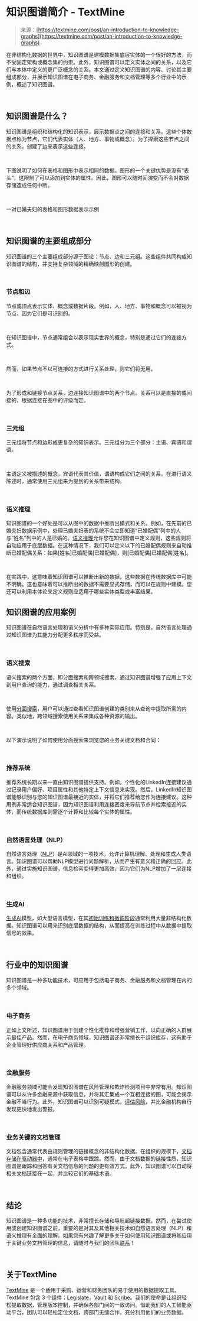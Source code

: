 <!--yml

category: 未分类

date: 2024-05-27 14:52:47

-->

# 知识图谱简介 - TextMine

> 来源：[https://textmine.com/post/an-introduction-to-knowledge-graphs](https://textmine.com/post/an-introduction-to-knowledge-graphs)

在非结构化数据的世界中，知识图谱是建模数据集底层实体的一个很好的方法，而不受固定架构或概念集的约束。此外，知识图谱可以定义实体之间的关系，以及它们与本体中定义的更广泛概念的关系。本文通过定义知识图谱的内容、讨论其主要组成部分，并展示知识图谱在电子商务、金融服务和文档管理等多个行业中的示例，概述了知识图谱。

‍

## 知识图谱是什么？

知识图谱是组织和结构化的知识表示，展示数据点之间的连接和关系。这些个体数据点称为节点，它们代表实体（人、地方、事物或概念）。为了探索这些节点之间的关系，创建了边来表示这些连接。

‍

下图说明了如何在表格和图形中表示相同的数据。图形的一个关键优势是没有“表头”，这限制了可以添加到实体的属性。因此，图形可以随时间演变而不会对数据存储造成任何中断。

‍

一对已婚夫妇的表格和图形数据表示示例

‍

## 知识图谱的主要组成部分

知识图谱的三个主要组成部分源于图论：节点、边和三元组。这些组件共同构成知识图谱的结构，并支持复杂领域的精确映射图形的创建。

‍

### 节点和边

节点或顶点表示实体、概念或数据片段。例如，人、地方、事物和概念可以被视为节点，因为它们是可识别的。

‍

在知识图谱中，节点通常组合以表示现实世界的概念，特别是通过它们的连接方式。

‍

然而，如果节点不以可连接的方式进行关系处理，则它们将无用。

‍

为了形成和链接节点关系，边连接知识图谱中的两个节点。关系可以是直接的或间接的，根据连接在图中的评级而定。

‍

### 三元组

三元组将节点和边形成更复杂的知识表示。三元组分为三个部分：主语、宾语和谓语。

‍

主语定义被描述的概念，宾语代表其价值，谓语构成它们之间的关系。在进行语义陈述时，通常使用三元组来为提到的关系带来结构。

‍

### 语义推理

知识图谱的一个好处是可以从图中的数据中推断出模式和关系。例如，在先前的已婚夫妇数据示例中，处理已婚夫妇表的系统不会立即知道“已婚配偶”列中的人与“姓名”列中的人是已婚的。[语义推理](/post/an-introduction-to-semantic-technology-and-semantic-reasoning)允许您在知识图谱中定义规则，这些规则将自动应用于底层数据。在这种情况下，我们可以定义以下的已婚配偶规则来自动推断已婚配偶关系：如果[姓名]已婚配偶[已婚配偶]，则[已婚配偶]已婚配偶[姓名]。

‍

在实践中，这意味着知识图谱可以推断出新的数据，这些数据在传统数据库中可能不明确。这也意味着可以推断出的数据不需要显式存储，而可以在规则中建模。您还可以利用本体论来定义规则应适用于哪些实体类型或丰富结果。

## 知识图谱的应用案例

知识图谱在自然语言处理和语义分析中有多种实际应用。特别是，自然语言处理通过知识图谱为其能力分配更多秩序而受益。

‍

### 语义搜索

语义搜索的两个方面，即分面搜索和跨领域搜索，通过知识图谱增强了应用上下文到用户查询的能力，通过调查相关关系。

‍

使用[分面搜索](/post/how-advanced-search-features-can-help-retrieve-contract-data-quickly)，用户可以通过查看知识图谱创建的类别来从查询中提取所需的内容。类似地，跨领域搜索使用关系来集成各种资源的输出。

‍

以下演示说明了如何使用分面搜索来浏览您的业务关键文档和合同：

‍

### 推荐系统

推荐系统长期以来一直由知识图谱提供支持。例如，个性化的LinkedIn连接建议通过记录用户偏好、项目属性和其他特定上下文信息来实现。然后，LinkedIn知识图谱能够识别与您的知识图谱最接近的实体，并将它们推荐给您作为连接建议。这种用例非常适合知识图谱，因为知识图谱利用连接密度来导航节点并检索接近的实体，而传统数据库则需逐个计算和比较每个实体的属性。

‍

### 自然语言处理（NLP）

自然语言处理（[NLP](/post/an-introduction-to-natural-language-processing)）是AI领域的一项技术，允许计算机理解、处理和生成人类语言。知识图谱可以帮助NLP模型进行问题解析，从而产生有意义和正确的回应。此外，通过实施知识图谱，信息检索变得更加高效，因为它们为NLP增加了一层连接和组织。

‍

### 生成AI

[生成AI](/post/an-introduction-to-generative-ai)模型，如大型语言模型，在其[初始训练和微调阶段](/post/an-introduction-to-llm-fine-tuning)通常利用大量非结构化数据。知识图谱可以用来识别底层数据的结构，从而提高在训练过程中从数据中提取信号的效果。

‍

## 行业中的知识图谱

知识图谱是一种多功能技术，可应用于包括电子商务、金融服务和文档管理在内的多个领域。

‍

### 电子商务

正如上文所述，知识图谱用于创建个性化推荐和增强营销工作，以向正确的人群展示最佳产品。然而，在电子商务领域，知识图谱还非常擅长于组织库存，这有助于企业管理好供应商关系和产品管理。

‍

### 金融服务

金融服务领域可能会发现知识图谱在风险管理和欺诈检测项目中非常有用。知识图谱可以从许多金融来源中获取信息，并将其汇集成一个互相连接的图，可能会揭示金融不当行为。此外，知识图谱可以识别可疑模式，[评估风险](/post/how-to-run-a-supplier-risk-assessment)，并比金融机构自行发现更快地发出警报。

‍

### 业务关键的文档管理

文档包含通常代表由规则管理的链接概念的非结构化数据。在组织的规模下，[文档存储在驱动器中](/post/what-is-the-cost-of-a-disorganised-shared-drive)，通常在电子表格中跟踪。然而，由于文档数据的链接性质，知识图谱是跟踪和回答有关文档信息的问题的更有效方式。此外，知识图谱可以自动将相关文档链接在一起，并比较它们的基础术语。

‍

## 结论

知识图谱是一种多功能的技术，非常擅长存储和导航超链接数据。然而，在尝试使用或创建知识图谱之前，重要的是对其及其他相关技术如自然语言处理（NLP）和语义推理有全面的理解。如果您有兴趣了解更多关于如何使用知识图谱或将其应用于关键业务文档管理的信息，请随时与我们的团队[联系](/request-a-demo)！

‍

## **关于TextMine**

[TextMine](https://textmine.com/) 是一个适用于采购、运营和财务团队的易于使用的数据提取工具。TextMine 包含 3 个组件：[Legislate](https://textmine.com/products/legislate)，[Vault](/products/vault) 和 [Scribe](https://textmine.com/products/scribe)。我们的使命是让组织轻松提取数据，管理版本控制，并确保各部门间的一致访问。借助我们的人工智能驱动平台，团队可以轻松定位文档，跨部门无缝合作，充分利用他们的业务数据。
